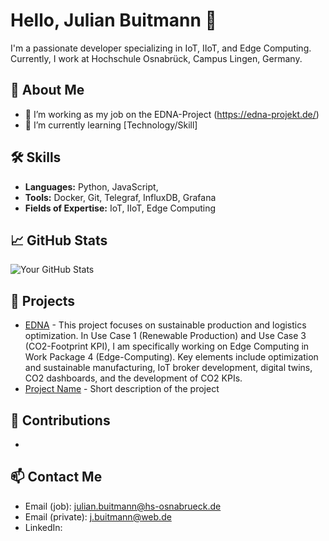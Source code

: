 # Hello, Julian Buitmann 👋

I'm a passionate developer specializing in IoT, IIoT, and Edge Computing.
Currently, I work at Hochschule Osnabrück, Campus Lingen, Germany.

## 🚀 About Me
- 🔭 I’m working as my job on the EDNA-Project (https://edna-projekt.de/)
- 🌱 I’m currently learning [Technology/Skill]

## 🛠 Skills
- **Languages:** Python, JavaScript, 
- **Tools:** Docker, Git, Telegraf, InfluxDB, Grafana
- **Fields of Expertise:** IoT, IIoT, Edge Computing

## 📈 GitHub Stats
![Your GitHub Stats](https://github-readme-stats.vercel.app/api?username=julian-buitmann&show_icons=true&theme=radical)

## 🔧 Projects
- [EDNA](https://edna-projekt.de/) - 
  This project focuses on sustainable production and logistics optimization. In Use Case 1 (Renewable Production) and Use Case 3 (CO2-Footprint KPI),
  I am specifically working on Edge Computing in Work Package 4 (Edge-Computing). Key elements include optimization and sustainable manufacturing,
  IoT broker development, digital twins, CO2 dashboards, and the development of CO2 KPIs.
- [Project Name](URL) - Short description of the project

## 🤝 Contributions
- 

## 📫 Contact Me
- Email (job): julian.buitmann@hs-osnabrueck.de
- Email (private): j.buitmann@web.de
- LinkedIn: 

